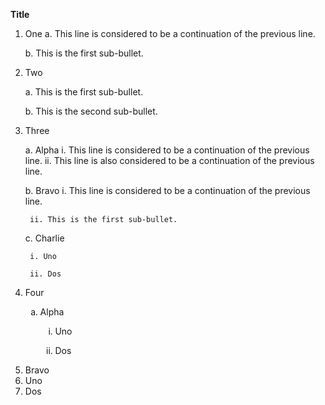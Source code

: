 <style>
li li{
    list-style-type: lower-alpha;
}

li li li{
    list-style-type: lower-roman;
}
</style>

**Title**

1. One
    a. This line is considered to be a continuation of the previous line.

    b. This is the first sub-bullet.

2. Two

    a. This is the first sub-bullet.

    b. This is the second sub-bullet.

3. Three

    a. Alpha
        i. This line is considered to be a continuation of the previous line.
        ii. This line is also considered to be a continuation of the previous line.

    b. Bravo
        i. This line is considered to be a continuation of the previous line.

        ii. This is the first sub-bullet.

    c. Charlie

        i. Uno

        ii. Dos

4. Four

    1. Alpha

        1. Uno

        2. Dos

    <li>Bravo
        <li>Uno</li>
        <li>Dos</li>
    </li>
